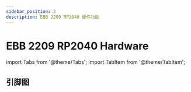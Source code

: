 ```yaml
---
sidebar_position: 2
description: EBB 2209 RP2040 硬件功能
---
```


# EBB 2209 RP2040 Hardware

<!-- import lib start -->

import Tabs from '@theme/Tabs';
import TabItem from '@theme/TabItem';

<!-- import lib end -->

## 引脚图


